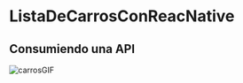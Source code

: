 # ListaDeCarrosConReacNative
## Consumiendo una API

![carrosGIF](https://user-images.githubusercontent.com/58492422/84090272-e76c5500-a9b6-11ea-920e-669a65419a70.gif)
